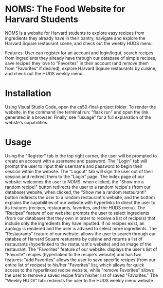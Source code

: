 # NOMS: The Food Website for Harvard Students 

NOMS is a website for Harvard students to explore easy recipes from ingredients they already have in their pantry, navigate and explore the Harvard Square restaurant scene, and check out the weekly HUDS menu. 

Features: 
User can 
    register for an account and login/logut,
    search recipes from ingredients they already have through our database of simple recipes,
    save recipes they love to "Favorites" in their account (and remove them from "Favorites" if desired), 
    explore Harvard Sqaure restaurants by cuisine,
    and check out the HUDS weekly menu.

# Installation 

Using Visual Studio Code, open the cs50-final-project folder.
To render the website, in the command line terminal run: "flask run" and open the link generated in a browser. 
Finally, see "usuage" for a full explanation of the webste's capabilities.  

# Usage 

Using the "Register" tab in the top right corner, the user will be prompted to create an account with a username and password. 
The "Login" tab will prompt the user to input their username and password to begin their session within the website. 
The "Logout" tab will sign the user out of their session and redirect them to the "Login" page. 
The index page of our website:
    welcomes the user to NOMS, 
    when clicked, the "Show me a random recipe!" button redirects the user to a random recipe's (from our database) website,
    when clicked, the "Show me a random restaurant!" button redirects the user to a random restaurant's website,
    and the bottom explains the capabilities of our website with hyperlinks to direct the user to its features (recipes, restaurants, favorites, and the HUDS menu).
The "Recipes" feature of our website: 
    prompts the user to select ingredients (from our database) that they own in order to receive a list of recipe(s) that include only the ingredients they have inputted. 
    If no recipes exist, an apology is rendered and the user is advised to select more ingredients. 
The "Restaurants" feature of our website: 
    allows the user to search through our databse of Harvard Square resturants by cuisine and returns a list of restaurants (hyperlinked to the restaurant's website) and an image of the restaurant. 
The "Favorites" feature of our website: 
    displays the user's list of "Favorite" recipes (hyperlinked to the recipe's website) and has two features: 
        "add Favorites" allows the user to save  specific recipes (from our entire list of recipes) to his/her "Favorites" list, which allows for quick access to the hyperlinked recipe website, while 
        "remove Favorites" allows the user to remove a saved recipe from his/her list of saved "Favorites." 
The "Weekly HUDS" tab: 
    redirects the user to the HUDS weekly menu website. 

